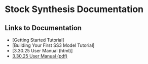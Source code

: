 # Stock Synthesis Documentation

## Links to Documentation
* [Getting Started Tutorial]
* [Building Your First SS3 Model Tutorial]
* [3.30.25 User Manual (html)]
* [3.30.25 User Manual (pdf)](https://github.com/nmfs-stock-synthesis/stock-synthesis/releases/download/v3.30.25/SS330_User_Manual.pdf)
